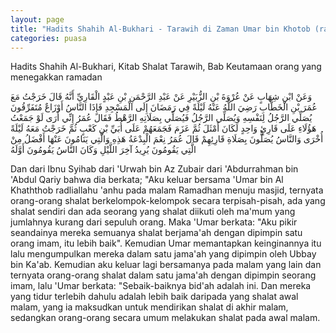 ```yaml
---
layout: page
title: "Hadits Shahih Al-Bukhari - Tarawih di Zaman Umar bin Khotob (ra)"
categories: puasa
---
```


Hadits Shahih Al-Bukhari, Kitab Shalat Tarawih, Bab Keutamaan orang yang menegakkan ramadan

<p class="arab">
وَعَنْ ابْنِ شِهَابٍ عَنْ عُرْوَةَ بْنِ الزُّبَيْرِ عَنْ عَبْدِ الرَّحْمَنِ بْنِ عَبْدٍ الْقَارِيِّ أَنَّهُ قَالَ خَرَجْتُ مَعَ عُمَرَ بْنِ الْخَطَّابِ رَضِيَ اللَّهُ عَنْهُ لَيْلَةً فِي رَمَضَانَ إِلَى الْمَسْجِدِ فَإِذَا النَّاسُ أَوْزَاعٌ مُتَفَرِّقُونَ يُصَلِّي الرَّجُلُ لِنَفْسِهِ وَيُصَلِّي الرَّجُلُ فَيُصَلِّي بِصَلَاتِهِ الرَّهْطُ فَقَالَ عُمَرُ إِنِّي أَرَى لَوْ جَمَعْتُ هَؤُلَاءِ عَلَى قَارِئٍ وَاحِدٍ لَكَانَ أَمْثَلَ ثُمَّ عَزَمَ فَجَمَعَهُمْ عَلَى أُبَيِّ بْنِ كَعْبٍ ثُمَّ خَرَجْتُ مَعَهُ لَيْلَةً أُخْرَى وَالنَّاسُ يُصَلُّونَ بِصَلَاةِ قَارِئِهِمْ قَالَ عُمَرُ نِعْمَ الْبِدْعَةُ هَذِهِ وَالَّتِي يَنَامُونَ عَنْهَا أَفْضَلُ مِنْ الَّتِي يَقُومُونَ يُرِيدُ آخِرَ اللَّيْلِ وَكَانَ النَّاسُ يَقُومُونَ أَوَّلَهُ
</p>

Dan dari Ibnu Syihab dari 'Urwah bin Az Zubair dari 'Abdurrahman bin 'Abdul Qariy bahwa dia berkata; "Aku keluar bersama 'Umar bin Al Khaththob radliallahu 'anhu pada malam Ramadhan menuju masjid, ternyata orang-orang shalat berkelompok-kelompok secara terpisah-pisah, ada yang shalat sendiri dan ada seorang yang shalat diikuti oleh ma'mum yang jumlahnya kurang dari sepuluh orang. Maka 'Umar berkata: "Aku pikir seandainya mereka semuanya shalat berjama'ah dengan dipimpin satu orang imam, itu lebih baik". Kemudian Umar memantapkan keinginannya itu lalu mengumpulkan mereka dalam satu jama'ah yang dipimpin oleh Ubbay bin Ka'ab. Kemudian aku keluar lagi bersamanya pada malam yang lain dan ternyata orang-orang shalat dalam satu jama'ah dengan dipimpin seorang imam, lalu 'Umar berkata: "Sebaik-baiknya bid'ah adalah ini. Dan mereka yang tidur terlebih dahulu adalah lebih baik daripada yang shalat awal malam, yang ia maksudkan untuk mendirikan shalat di akhir malam, sedangkan orang-orang secara umum melakukan shalat pada awal malam.

